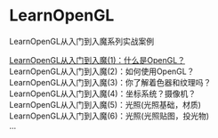 # LearnOpenGL
LearnOpenGL从入门到入魔系列实战案例  

[LearnOpenGL从入门到入魔(1)：什么是OpenGL？](https://jiangdg.blog.csdn.net/article/details/110929817)  
LearnOpenGL从入门到入魔(2)：如何使用OpenGL？  
LearnOpenGL从入门到入魔(3)：你了解着色器和纹理吗？  
LearnOpenGL从入门到入魔(4)：坐标系统？摄像机？  
LearnOpenGL从入门到入魔(5)：光照(光照基础，材质)   
LearnOpenGL从入门到入魔(6)：光照(光照贴图，投光物)  
...
